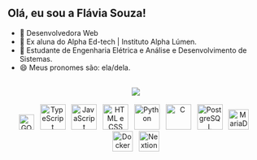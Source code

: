 ## Olá, eu sou a Flávia Souza!

- 🔭 Desenvolvedora Web
- 🌱 Ex aluna do Alpha Ed-tech | Instituto Alpha Lúmen.
- 🤔 Estudante de Engenharia Elétrica e Análise e Desenvolvimento de Sistemas.
- 😄 Meus pronomes são: ela/dela.

<br>
<div align="center" style="align-items:center;">
<!--     <a href="https://github.com/flaaaaaavis">
    <img height="180em" src="https://github-readme-stats.vercel.app/api?username=flaaaaaavis&show_icons=true&theme=dracula&include_all_commits=true&count_private=true"/><br><br> -->
    <a href="https://www.linkedin.com/in/flaaaaaavis/" target="_blank"><img src="https://img.shields.io/badge/-LinkedIn-%230077B5?style=for-the-badge&logo=linkedin&logoColor=white" target="_blank"></a>
</div><br>
  
<div align="center">
    <img alt="GO" height="30" src="https://upload.wikimedia.org/wikipedia/commons/thumb/0/05/Go_Logo_Blue.svg/768px-Go_Logo_Blue.svg.png">
 &nbsp;
    <img alt="TypeScript" height="50" src="https://cdn-icons-png.flaticon.com/256/919/919832.png">
 &nbsp;
    <img alt="JavaScript" height="50" src="https://logospng.org/download/javascript/logo-javascript-icon-256.png">
 &nbsp;
    <img alt="HTML e CSS" height="50" src="https://images.typeform.com/images/C83jPM99Hh/image/default">
&nbsp;
    <img alt="Python" height="50" src="https://cdn.icon-icons.com/icons2/112/PNG/512/python_18894.png">
&nbsp;
    <img alt="C" height="50" src="https://logospng.org/download/c-plus-plus/c-plus-plus-256.png">
 &nbsp;
    <img alt="PostgreSQL" height="50" src="https://upload.wikimedia.org/wikipedia/commons/thumb/2/29/Postgresql_elephant.svg/1200px-Postgresql_elephant.svg.png">
 &nbsp;
    <img alt="MariaDB" height="40" src="https://qph.cf2.quoracdn.net/main-qimg-27d040f226cb459ee3e822a63429debc">
 &nbsp;
    <img alt="Docker" height="40" src="https://static-00.iconduck.com/assets.00/docker-icon-icon-2048x1479-cres2he9.png">
 &nbsp;
    <img alt="Nextion" height="40" src="https://cdn.nextion.tech/wp-content/uploads/2019/07/footer_logo.png">
</div>
